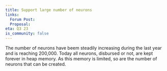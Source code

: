 ```yaml
---
title: Support large number of neurons
links:
  Forum Post:
  Proposal:
eta: Q3 23
is_community: false
---
```

The number of neurons have beem steadily increasing during the last year and is reaching 200,000. Today all neurons, disbursed or not, are kept forever in heap memory. As this memory is limited, so are the number of neurons that can be created.